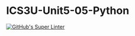 # ICS3U-Unit5-05-Python

[![GitHub's Super Linter](https://github.com/noah-mccaskill/ICS3U-Unit5-05-Python/workflows/GitHub's%20Super%20Linter/badge.svg)](https://github.com/noah-mccaskill/ICS3U-Unit5-05-Python/actions)
